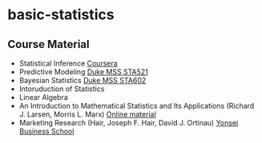 # basic-statistics

## Course Material
- Statistical Inference [Coursera](https://www.coursera.org/learn/statistical-inferences)
- Predictive Modeling [Duke MSS STA521](https://www2.stat.duke.edu/courses/Fall21/sta521.001/)
- Bayesian Statistics [Duke MSS STA602](https://github.com/resteorts/modern-bayes)
- Intoruduction of Statistics
- Linear Algebra
- An Introduction to Mathematical Statistics and Its Applications (Richard J. Larsen, Morris L. Marx) [Online material](https://books.google.com/books?id=AdinQgAACAAJ&dq=An+Introduction+to+Mathematical+Statistics+and+Its+Applications+3rd+edition&hl=ko&sa=X&ved=2ahUKEwiQws7k9Z_8AhXnD1kFHRSqAz8Q6AF6BAgCEAI)
- Marketing Research (Hair, Joseph F. Hair, David J. Ortinau) [Yonsei Business School](https://books.google.com/books/about/Marketing_Research.html?id=-RdmcgAACAAJ)
